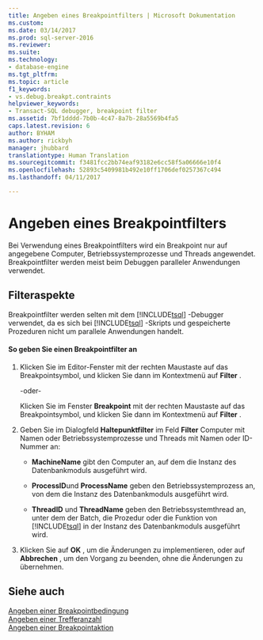 ```yaml
---
title: Angeben eines Breakpointfilters | Microsoft Dokumentation
ms.custom: 
ms.date: 03/14/2017
ms.prod: sql-server-2016
ms.reviewer: 
ms.suite: 
ms.technology:
- database-engine
ms.tgt_pltfrm: 
ms.topic: article
f1_keywords:
- vs.debug.breakpt.contraints
helpviewer_keywords:
- Transact-SQL debugger, breakpoint filter
ms.assetid: 7bf1dddd-7b0b-4c47-8a7b-28a5569b4fa5
caps.latest.revision: 6
author: BYHAM
ms.author: rickbyh
manager: jhubbard
translationtype: Human Translation
ms.sourcegitcommit: f3481fcc2bb74eaf93182e6cc58f5a06666e10f4
ms.openlocfilehash: 52893c5409981b492e10ff1706def0257367c494
ms.lasthandoff: 04/11/2017

---
```

# <a name="specify-a-breakpoint-filter"></a>Angeben eines Breakpointfilters
  Bei Verwendung eines Breakpointfilters wird ein Breakpoint nur auf angegebene Computer, Betriebssystemprozesse und Threads angewendet. Breakpointfilter werden meist beim Debuggen paralleler Anwendungen verwendet.  
  
##  <a name="BKMK_ActionConsiderations"></a> Filteraspekte  
 Breakpointfilter werden selten mit dem [!INCLUDE[tsql](../../includes/tsql-md.md)] -Debugger verwendet, da es sich bei [!INCLUDE[tsql](../../includes/tsql-md.md)] -Skripts und gespeicherte Prozeduren nicht um parallele Anwendungen handelt.  
  
#### <a name="to-specify-a-breakpoint-filter"></a>So geben Sie einen Breakpointfilter an  
  
1.  Klicken Sie im Editor-Fenster mit der rechten Maustaste auf das Breakpointsymbol, und klicken Sie dann im Kontextmenü auf **Filter** .  
  
     -oder-  
  
     Klicken Sie im Fenster **Breakpoint** mit der rechten Maustaste auf das Breakpointsymbol, und klicken Sie dann im Kontextmenü auf **Filter** .  
  
2.  Geben Sie im Dialogfeld **Haltepunktfilter** im Feld **Filter** Computer mit Namen oder Betriebssystemprozesse und Threads mit Namen oder ID-Nummer an:  
  
    -   **MachineName** gibt den Computer an, auf dem die Instanz des Datenbankmoduls ausgeführt wird.  
  
    -   **ProcessID**und **ProcessName** geben den Betriebssystemprozess an, von dem die Instanz des Datenbankmoduls ausgeführt wird.  
  
    -   **ThreadID** und **ThreadName** geben den Betriebssystemthread an, unter dem der Batch, die Prozedur oder die Funktion von [!INCLUDE[tsql](../../includes/tsql-md.md)] in der Instanz des Datenbankmoduls ausgeführt wird.  
  
3.  Klicken Sie auf **OK** , um die Änderungen zu implementieren, oder auf **Abbrechen** , um den Vorgang zu beenden, ohne die Änderungen zu übernehmen.  
  
## <a name="see-also"></a>Siehe auch  
 [Angeben einer Breakpointbedingung](../../relational-databases/scripting/specify-a-breakpoint-condition.md)   
 [Angeben einer Trefferanzahl](../../relational-databases/scripting/specify-a-hit-count.md)   
 [Angeben einer Breakpointaktion](../../relational-databases/scripting/specify-a-breakpoint-action.md)  
  
  

